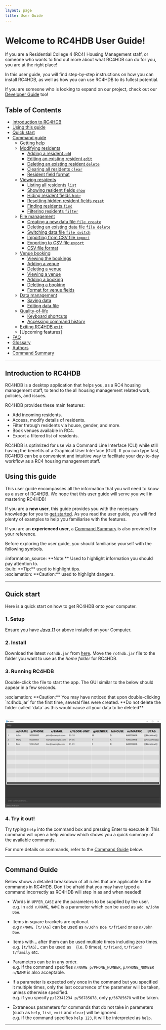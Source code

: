 ```yaml
---
layout: page
title: User Guide
---
```


# Welcome to RC4HDB User Guide!

If you are a Residential College 4 (RC4) Housing Management staff, or someone who wants to find out more
about what RC4HDB can do for you, you are at the right place!

In this user guide, you will find step-by-step instructions on how you can install RC4HDB, as well as how you can use
RC4HDB to its fullest potential.

If you are someone who is looking to expand on our project, check out our [Developer Guide](DeveloperGuide.md) too!

<!--
<details close>
<summary> test </summary>
<br>
Test
</details>
-->

## Table of Contents

* [Introduction to RC4HDB](#introduction-to-rc4hdb)
* [Using this guide](#using-this-guide)
* [Quick start](#quick-start)
* [Command guide](#command-guide)
  * [Getting help](ug-pages/getting-help.md#viewing-help--help)
  * [Modifying residents](ug-pages/modifying-residents.md)
    * [Adding a resident `add`](ug-pages/modifying-residents.md#adding-a-resident--add)
    * [Editing an existing resident `edit`](ug-pages/modifying-residents.md#editing-an-existing-resident--edit)
    * [Deleting an existing resident `delete`](ug-pages/modifying-residents.md#deleting-a-resident--delete)
    * [Clearing all residents `clear`](ug-pages/modifying-residents.md#clearing-all-entries--clear)
    * [Resident field format](ug-pages/modifying-residents.md#format-for-resident-fields)
  * [Viewing residents](ug-pages/viewing-residents.md)
    * [Listing all residents `list`](ug-pages/viewing-residents.md#listing-all-residents--list)
    * [Showing resident fields `show`](ug-pages/viewing-residents.md#showing-only-some-columns--showonly) 
    * [Hiding resident fields `hide`](ug-pages/viewing-residents.md#hiding-only-some-columns--hideonly) 
    * [Resetting hidden resident fields `reset`](ug-pages/viewing-residents.md#resetting-hidden-columns--reset)  
    * [Finding residents `find`](ug-pages/viewing-residents.md#locating-residents-by-name--find)
    * [Filtering residents `filter`](ug-pages/viewing-residents.md#filtering-residents-by-field--filter)
  * [File management](ug-pages/file-management.md)
    * [Creating a new data file `file create`](ug-pages/file-management.md#creating-a-new-data-file--file-create)
    * [Deleting an existing data file `file delete`](ug-pages/file-management.md#deleting-an-existing-data-file--file-delete)
    * [Switching data file `file switch`](ug-pages/file-management.md#switching-to-a-different-data-file--file-switch)
    * [Importing from CSV file `import`](ug-pages/file-management.md#importing-from-csv-file--file-import)
    * [Exporting to CSV file `export`](ug-pages/file-management.md#exporting-to-csv-file--file-export)
    * [CSV file format](ug-pages/file-management.md#csv-file-format)
  * [Venue booking](ug-pages/venue-booking.md)
    * [Viewing the bookings](ug-pages/venue-booking.md#viewing-the-bookings)
    * [Adding a venue](ug-pages/venue-booking.md#adding-a-venue--venue-add)
    * [Deleting a venue](ug-pages/venue-booking.md#deleting-a-venue--venue-delete)
    * [Viewing a venue](ug-pages/venue-booking.md#viewing-a-venue--venue-view)
    * [Adding a booking](ug-pages/venue-booking.md#adding-a-booking-venue-book)
    * [Deleting a booking](ug-pages/venue-booking.md#deleting-a-booking-venue-unbook)
    * [Format for venue fields](ug-pages/venue-booking.md#format-for-venue-fields)
  * [Data management](ug-pages/data-management.md)
    * [Saving data](ug-pages/data-management.md#saving-the-data)
    * [Editing data file](ug-pages/data-management.md#editing-the-data-file)
  * [Quality-of-life](ug-pages/quality-of-life.md)
    * [Keyboard shortcuts](ug-pages/quality-of-life.md#keyboard-shortcuts)
    * [Accessing command history](ug-pages/quality-of-life.md#accessing-command-history)
  * [Exiting RC4HDB `exit`](ug-pages/exiting-the-program.md#exiting-the-program--exit)
  * [Upcoming features]
* [FAQ](ug-pages/faq.md#faq)
* [Glossary](ug-pages/glossary.md)
* [Authors]()
* [Command Summary](ug-pages/command-summary.md#command-summary)

--------------------------------------------------------------------------------------------------------------------

## Introduction to RC4HDB

RC4HDB is a desktop application that helps you, as a RC4 housing management staff, to tend to the all housing
management related work, policies, and issues.

RC4HDB provides these main features:
* Add incoming residents.
* Access, modify details of residents.
* Filter through residents via house, gender, and more.
* Book venues available in RC4.
* Export a filtered list of residents.

<div markdown="span" class="alert alert-info">
RC4HDB is optimized for use via a Command Line Interface (CLI) while still having the benefits of a Graphical User
Interface (GUI). If you can type fast, RC4HDB can be a convenient and intuitive way to facilitate your day-to-day
workflow as a RC4 housing management staff.
</div>

## Using this guide

This user guide encompasses all the information that you will need to know as a user of RC4HDB. We hope that this user
guide will serve you well in mastering RC4HDB!

If you are a **new user**, this guide provides you with the necessary knowledge for you to [get started](#quick-start).
As you read the user guide, you will find plenty of examples to help you familiarise with the features.

If you are an **experienced user**, a [Command Summary](ug-pages/command-summary.md) is also provided for your reference.

Before exploring the user guide, you should familiarise yourself with the following symbols.

<div markdown="span" class="alert alert-info">:information_source: **Note:** Used to highlight information you should
pay attention to. </div>

<div markdown="span" class="alert alert-primary">:bulb: **Tip:** used to highlight tips. </div>

<div markdown="span" class="alert alert-warning">:exclamation: **Caution:** used to highlight dangers. </div>

---

## Quick start

Here is a quick start on how to get RC4HDB onto your computer.

### 1. Setup
Ensure you have [*Java 11*](https://www.oracle.com/sg/java/technologies/javase/jdk11-archive-downloads.html) or
above installed on your Computer.

### 2. Install
Download the latest `rc4hdb.jar` from [here](https://github.com/AY2223S1-CS2103T-W12-3/tp/releases/).
Move the `rc4hdb.jar` file to the folder you want to use as the _home folder_ for RC4HDB.

### 3. Running RC4HDB
Double-click the file to start the app. The GUI similar to the below should appear in a few seconds.

<div markdown="span" class="alert alert-warning">:exclamation: **Caution:**
You may have noticed that upon double-clicking `rc4hdb.jar` for the first time, several files were created. **Do not
delete the folder called `data` as this would cause all your data to be deleted**
</div>

<br>

![Ui](images/Ui.png)

### 4. Try it out!
Try typing `help` into the command box and pressing Enter to execute it! This command will open a help window which
shows you a quick summary of the available commands.

For more details on commands, refer to the [Command Guide](#command-guide) below.

--------------------------------------------------------------------------------------------------------------------

## Command Guide

Below shows a detailed breakdown of all rules that are applicable to the commands in RC4HDB. Don't be afraid that you
may have typed a command incorrectly as RC4HDB will step in as and when needed!

<div markdown="block" class="alert alert-info">

* Words in `UPPER_CASE` are the parameters to be supplied by the user.<br>
  e.g. in `add n/NAME`, `NAME` is a parameter which can be used as `add n/John Doe`.

* Items in square brackets are optional.<br>
  e.g `n/NAME [t/TAG]` can be used as `n/John Doe t/friend` or as `n/John Doe`.

* Items with `…`​ after them can be used multiple times including zero times.<br>
  e.g. `[t/TAG]…​` can be used as ` ` (i.e. 0 times), `t/friend`, `t/friend t/family` etc.

* Parameters can be in any order.<br>
  e.g. if the command specifies `n/NAME p/PHONE_NUMBER`, `p/PHONE_NUMBER n/NAME` is also acceptable.

* If a parameter is expected only once in the command but you specified it multiple times, only the last occurrence of the parameter will be taken,
  unless otherwise specified.<br>
  e.g. if you specify `p/12341234 p/56785678`, only `p/56785678` will be taken.

* Extraneous parameters for commands that do not take in parameters (such as `help`, `list`, `exit` and `clear`) will be ignored.<br>
  e.g. if the command specifies `help 123`, it will be interpreted as `help`.

</div>  

---
